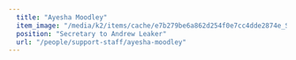 ```yaml
---
  title: "Ayesha Moodley"
  item_image: "/media/k2/items/cache/e7b279be6a862d254f0e7cc4dde2874e_S.jpg"
  position: "Secretary to Andrew Leaker"
  url: "/people/support-staff/ayesha-moodley"
---
```


